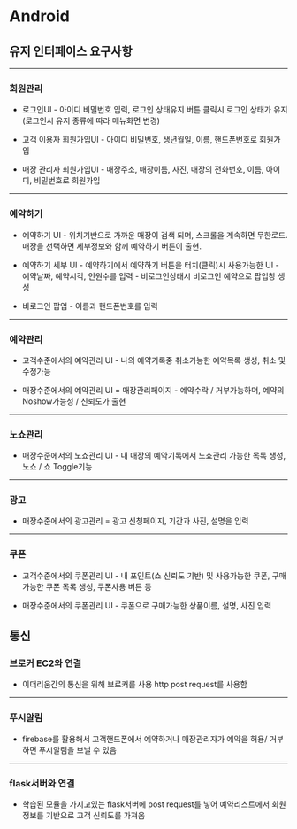 # Android


## 유저 인터페이스 요구사항

-------

### 회원관리

- 로그인UI - 아이디 비밀번호 입력, 로그인 상태유지 버튼 클릭시 로그인 상태가 유지(로그인시 유저 종류에 따라 메뉴화면 변경)

- 고객 이용자 회원가입UI - 아이디 비밀번호, 생년월일, 이름, 핸드폰번호로 회원가입

- 매장 관리자 회원가입UI - 매장주소, 매장이름, 사진, 매장의 전화번호, 이름, 아이디, 비밀번호로 회원가입

-------

### 예약하기

- 예약하기 UI - 위치기반으로 가까운 매장이 검색 되며, 스크롤을 계속하면 무한로드. 매장을 선택하면 세부정보와 함께 예약하기 버튼이 출현.

- 예약하기 세부 UI - 예약하기에서 예약하기 버튼을 터치(클릭)시 사용가능한 UI - 예약날짜, 예약시각, 인원수를 입력 - 비로그인상태시 비로그인 예약으로 팝업창 생성

- 비로그인 팝업 - 이름과 핸드폰번호를 입력

-------

### 예약관리

- 고객수준에서의 예약관리 UI - 나의 예약기록중 취소가능한 예약목록 생성, 취소 및 수정가능

- 매장수준에서의 예약관리 UI  = 매장관리페이지 - 예약수락 / 거부가능하며, 예약의 Noshow가능성 / 신뢰도가 출현

-------

### 노쇼관리

- 매장수준에서의 노쇼관리 UI - 내 매장의 예약기록에서 노쇼관리 가능한 목록 생성, 노쇼 / 쇼 Toggle기능

-------
### 광고

- 매장수준에서의 광고관리 = 광고 신청페이지, 기간과 사진, 설명을 입력

-------

### 쿠폰

- 고객수준에서의 쿠폰관리 UI - 내 포인트(쇼 신뢰도 기반) 및 사용가능한 쿠폰, 구매가능한 쿠폰 목록 생성, 쿠폰사용 버튼 등

- 매장수준에서의 쿠폰관리 UI - 쿠폰으로 구매가능한 상품이름, 설명, 사진 입력


## 통신

### 브로커 EC2와 연결

- 이더리움간의 통신을 위해 브로커를 사용 http post request를 사용함

------

### 푸시알림

- firebase를 활용해서 고객핸드폰에서 예약하거나 매장관리자가 예약을 허용/ 거부하면 푸시알림을 보낼 수 있음

------

### flask서버와 연결

- 학습된 모듈을 가지고있는 flask서버에 post request를 넣어 예약리스트에서 회원정보를 기반으로 고객 신뢰도를 가져옴
